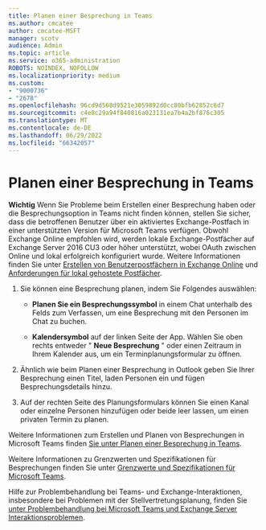 ```yaml
---
title: Planen einer Besprechung in Teams
ms.author: cmcatee
author: cmcatee-MSFT
manager: scotv
audience: Admin
ms.topic: article
ms.service: o365-administration
ROBOTS: NOINDEX, NOFOLLOW
ms.localizationpriority: medium
ms.custom:
- "9000736"
- "2678"
ms.openlocfilehash: 96cd9d568d9521e3059892d0cc80bfb62852c6d7
ms.sourcegitcommit: c4e8c29a94f840816a023131ea7b4a2bf876c305
ms.translationtype: MT
ms.contentlocale: de-DE
ms.lasthandoff: 06/29/2022
ms.locfileid: "66342057"
---
```

# <a name="schedule-a-meeting-in-teams"></a>Planen einer Besprechung in Teams

**Wichtig** Wenn Sie Probleme beim Erstellen einer Besprechung haben oder die Besprechungsoption in Teams nicht finden können, stellen Sie sicher, dass die betroffenen Benutzer über ein aktiviertes Exchange-Postfach in einer unterstützten Version für Microsoft Teams verfügen. Obwohl Exchange Online empfohlen wird, werden lokale Exchange-Postfächer auf Exchange Server 2016 CU3 oder höher unterstützt, wobei OAuth zwischen Online und lokal erfolgreich konfiguriert wurde. Weitere Informationen finden Sie unter [Erstellen von Benutzerpostfächern in Exchange Online](https://docs.microsoft.com/exchange/recipients-in-exchange-online/create-user-mailboxes) und [Anforderungen für lokal gehostete Postfächer](https://docs.microsoft.com/microsoftteams/exchange-teams-interact#requirements-for-mailboxes-hosted-on-premises). 

1. Sie können eine Besprechung planen, indem Sie Folgendes auswählen:

    - **Planen Sie ein Besprechungssymbol** in einem Chat unterhalb des Felds zum Verfassen, um eine Besprechung mit den Personen im Chat zu buchen.

    - **Kalendersymbol** auf der linken Seite der App. Wählen Sie oben rechts entweder " **Neue Besprechung** " oder einen Zeitraum in Ihrem Kalender aus, um ein Terminplanungsformular zu öffnen.

2. Ähnlich wie beim Planen einer Besprechung in Outlook geben Sie Ihrer Besprechung einen Titel, laden Personen ein und fügen Besprechungsdetails hinzu.

3. Auf der rechten Seite des Planungsformulars können Sie einen Kanal oder einzelne Personen hinzufügen oder beide leer lassen, um einen privaten Termin zu planen.

Weitere Informationen zum Erstellen und Planen von Besprechungen in Microsoft Teams finden [Sie unter Planen einer Besprechung in Teams](https://support.office.com/article/Schedule-a-meeting-in-Teams-943507a9-8583-4c58-b5d2-8ec8265e04e5).

Weitere Informationen zu Grenzwerten und Spezifikationen für Besprechungen finden Sie unter [Grenzwerte und Spezifikationen für Microsoft Teams](https://docs.microsoft.com/microsoftteams/limits-specifications-teams#meetings-and-calls).

Hilfe zur Problembehandlung bei Teams- und Exchange-Interaktionen, insbesondere bei Problemen mit der Stellvertretungsplanung, finden Sie [unter Problembehandlung bei Microsoft Teams und Exchange Server Interaktionsproblemen](https://docs.microsoft.com/microsoftteams/troubleshoot/known-issues/teams-exchange-interaction-issue).